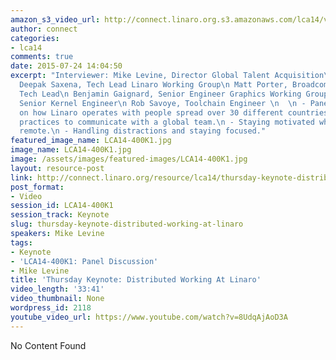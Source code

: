```yaml
---
amazon_s3_video_url: http://connect.linaro.org.s3.amazonaws.com/lca14/videos/03-06-Thursday/Thursday+Keynote-+Distributed+Working+At+Linaro.mp4
author: connect
categories:
- lca14
comments: true
date: 2015-07-24 14:04:50
excerpt: "Interviewer: Mike Levine, Director Global Talent Acquisition\n  \n Panel:\n
  Deepak Saxena, Tech Lead Linaro Working Group\n Matt Porter, Broadcom Landing Team
  Tech Lead\n Benjamin Gaignard, Senior Engineer Graphics Working Group\n Linus Walleij,
  Senior Kernel Engineer\n Rob Savoye, Toolchain Engineer \n  \n - Panel discussion
  on how Linaro operates with people spread over 30 different countries \n - Best
  practices to communicate with a global team.\n - Staying motivated while working
  remote.\n - Handling distractions and staying focused."
featured_image_name: LCA14-400K1.jpg
image_name: LCA14-400K1.jpg
image: /assets/images/featured-images/LCA14-400K1.jpg
layout: resource-post
link: http://connect.linaro.org/resource/lca14/thursday-keynote-distributed-working-at-linaro/
post_format:
- Video
session_id: LCA14-400K1
session_track: Keynote
slug: thursday-keynote-distributed-working-at-linaro
speakers: Mike Levine
tags:
- Keynote
- 'LCA14-400K1: Panel Discussion'
- Mike Levine
title: 'Thursday Keynote: Distributed Working At Linaro'
video_length: '33:41'
video_thumbnail: None
wordpress_id: 2118
youtube_video_url: https://www.youtube.com/watch?v=8UdqAjAoD3A
---
```


No Content Found
